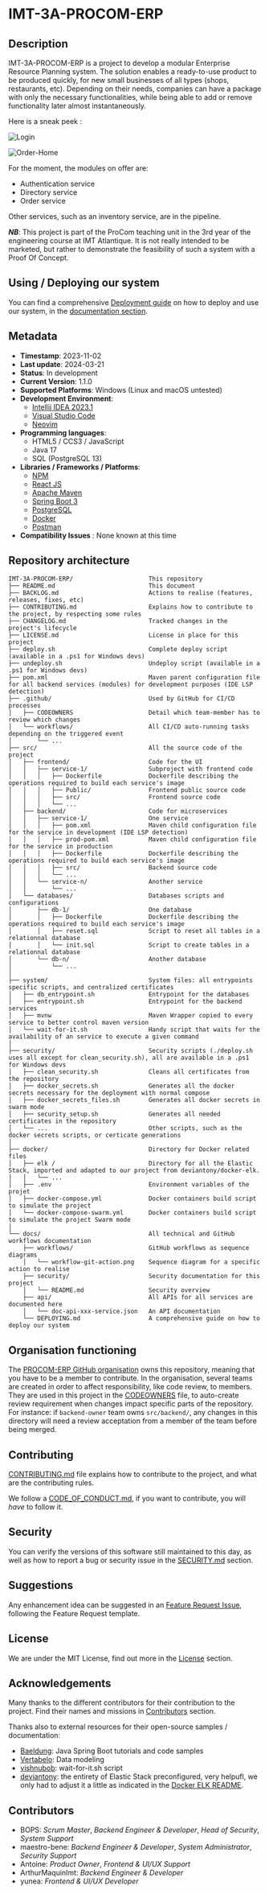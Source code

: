 # IMT-3A-PROCOM-ERP

## Description

IMT-3A-PROCOM-ERP is a project to develop a modular Enterprise Resource Planning system.
The solution enables a ready-to-use product to be produced quickly,
for new small businesses of all types (shops, restaurants, etc).
Depending on their needs, companies can have a package with only the necessary functionalities,
while being able to add or remove functionality later almost instantaneously.

Here is a sneak peek :

![Login](./docs/images/front-login.png "Login")

![Order-Home](./docs/images/order-home.png "Order Page")

For the moment, the modules on offer are:

- Authentication service
- Directory service
- Order service

Other services, such as an inventory service, are in the pipeline.

**_NB_**: This project is part of the ProCom teaching unit in the 3rd year of the engineering course at IMT Atlantique.
It is not really intended to be marketed,
but rather to demonstrate the feasibility of such a system with a Proof Of Concept.

## Using / Deploying our system

You can find a comprehensive [Deployment guide](./docs/DEPLOYING.md) on how to deploy and use our system, in the [documentation section](./docs).

## Metadata

- **Timestamp**: 2023-11-02
- **Last update**: 2024-03-21
- **Status**: In development
- **Current Version**: 1.1.0
- **Supported Platforms**: Windows (Linux and macOS untested)
- **Development Environment**:
  - [Intellij IDEA 2023.1](https://www.jetbrains.com/idea/)
  - [Visual Studio Code](https://code.visualstudio.com)
  - [Neovim](https://neovim.io)
- **Programming languages**:
  - HTML5 / CCS3 / JavaScript
  - Java 17
  - SQL (PostgreSQL 13)
- **Libraries / Frameworks / Platforms**:
  - [NPM](https://www.npmjs.com)
  - [React JS](https://fr.legacy.reactjs.org)
  - [Apache Maven](https://maven.apache.org)
  - [Spring Boot 3](https://spring.io/projects/spring-boot)
  - [PostgreSQL](https://www.postgresql.org)
  - [Docker](https://www.docker.com)
  - [Postman](https://www.postman.com)
- **Compatibility Issues** : None known at this time

## Repository architecture

```
IMT-3A-PROCOM-ERP/                     This repository
├── README.md                          This document
├── BACKLOG.md                         Actions to realise (features, releases, fixes, etc)
├── CONTRIBUTING.md                    Explains how to contribute to the project, by respecting some rules
├── CHANGELOG.md                       Tracked changes in the project's lifecycle
├── LICENSE.md                         License in place for this project
├── deploy.sh                          Complete deploy script (available in a .ps1 for Windows devs)
├── undeploy.sh                        Undeploy script (available in a .ps1 for Windows devs)
├── pom.xml                            Maven parent configuration file for all backend services (modules) for development purposes (IDE LSP detection)
├── .github/                           Used by GitHub for CI/CD processes
│   ├── CODEOWNERS                     Detail which team-member has to review which changes
│   └── workflows/                     All CI/CD auto-running tasks depending on the triggered event
│       └── ...
├── src/                               All the source code of the project
│   ├── frontend/                      Code for the UI
│   │   ├── service-1/                 Subproject with frontend code
│   │   │   ├── Dockerfile             Dockerfile describing the operations required to build each service's image
│   │   │   ├── Public/                Frontend public source code
│   │   │   ├── src/                   Frontend source code
│   │   │   └── ...
│   ├── backend/                       Code for microservices
│   │   ├── service-1/                 One service
│   │   │   ├── pom.xml                Maven child configuration file for the service in development (IDE LSP detection)
│   │   │   ├── prod-pom.xml           Maven child configuration file for the service in production
│   │   │   ├── Dockerfile             Dockerfile describing the operations required to build each service's image
│   │   │   ├── src/                   Backend source code
│   │   │   └── ...
│   │   └── service-n/                 Another service
│   │       └── ...
│   └── databases/                     Databases scripts and configurations
│       ├── db-1/                      One database
│       │   ├── Dockerfile             Dockerfile describing the operations required to build each service's image
│       │   ├── reset.sql              Script to reset all tables in a relationnal database
│       │   └── init.sql               Script to create tables in a relationnal database
│       └── db-n/                      Another database
│           └── ...
│
├── system/                            System files: all entrypoints specific scripts, and centralized certificates
│   ├── db_entrypoint.sh               Entrypoint for the databases
│   ├── entrypoint.sh                  Entrypoint for the backend services
│   ├── mvnw                           Maven Wrapper copied to every service to better control maven version
│   └── wait-for-it.sh                 Handy script that waits for the availability of an service to execute a given command
│
├── security/                          Security scripts (./deploy.sh uses all except for clean_security.sh), all are available in a .ps1 for Windows devs
│   ├── clean_security.sh              Cleans all certificates from the repository
│   ├── docker_secrets.sh              Generates all the docker secrets necessary for the deployment with normal compose
│   ├── docker_secrets_files.sh        Generates all docker secrets in swarm mode
│   ├── security_setup.sh              Generates all needed certificates in the repository
│   └── ...                            Other scripts, such as the docker secrets scripts, or certicate generations
│
├── docker/                            Directory for Docker related files
│   ├── elk /                          Directory for all the Elastic Stack, imported and adapted to our project from deviantony/docker-elk.
│   │   └── ...
│   ├── .env                           Environment variables of the projet
│   ├── docker-compose.yml             Docker containers build script to simulate the project
│   └── docker-compose-swarm.yml       Docker containers build script to simulate the project Swarm mode
│
└── docs/                              All technical and GitHub workflows documentation
    ├── workflows/                     GitHub workflows as sequence diagrams
    │   └── workflow-git-action.png    Sequence diagram for a specific action to realise
    ├── security/                      Security documentation for this project
    │   └── README.md                  Security overview
    ├── api/                           All APIs for all services are documented here
    │   └── doc-api-xxx-service.json   An API documentation
    └── DEPLOYING.md                   A comprehensive guide on how to deploy our system
```

## Organisation functioning

The [PROCOM-ERP GitHub organisation](https://github.com/PROCOM-ERP) owns this repository,
meaning that you have to be a member to contribute.
In the organisation, several teams are created in order to affect responsibility, like code review, to members.
They are used in this project in the [CODEOWNERS](.github/CODEOWNERS) file,
to auto-create review requirement when changes impact specific parts of the repository.
For instance: if `backend-owner` team owns `src/backend/`,
any changes in this directory will need a review acceptation from a member of the team before being merged.

## Contributing

[CONTRIBUTING.md](CONTRIBUTING.md) file explains how to contribute to the project,
and what are the contributing rules.

We follow a [CODE_OF_CONDUCT.md](CODE_OF_CONDUCT.md), if you want to contribute, you will _have_ to follow it.

## Security

You can verify the versions of this software still maintained to this day, as well as how to report a bug or security issue in the [SECURITY.md](SECURITY.md) section.

## Suggestions

Any enhancement idea can be suggested in an [Feature Request Issue](https://github.com/PROCOM-ERP/IMT-3A-PROCOM-ERP/issues/new?assignees=&labels=&projects=&template=feature_request.md&title=), following the Feature Request template.

## License

We are under the MIT License, find out more in the [License](./LICENSE.md) section.

## Acknowledgements

Many thanks to the different contributors for their contribution to the project.
Find their names and missions in [Contributors](#contributors) section.

Thanks also to external resources for their open-source samples / documentation:

- [Baeldung](https://www.baeldung.com): Java Spring Boot tutorials and code samples
- [Vertabelo](https://vertabelo.com): Data modeling
- [vishnubob](https://github.com/vishnubob/wait-for-it): wait-for-it.sh script
- [deviantony](https://github.com/deviantony/docker-elk): the entirety of Elastic Stack preconfigured, very helpufl, we only had to adjust it a little as indicated in the [Docker ELK README](./docker/elk/README.md).

## Contributors

- BOPS: _Scrum Master_, _Backend Engineer & Developer_, _Head of Security_, _System Support_
- maestro-bene: _Backend Engineer & Developer_, _System Administrator_, _Security Support_
- Antoine: _Product Owner_, _Frontend & UI/UX Support_
- ArthurMaquinImt: _Backend Engineer & Developer_
- yunea: _Frontend & UI/UX Developer_
